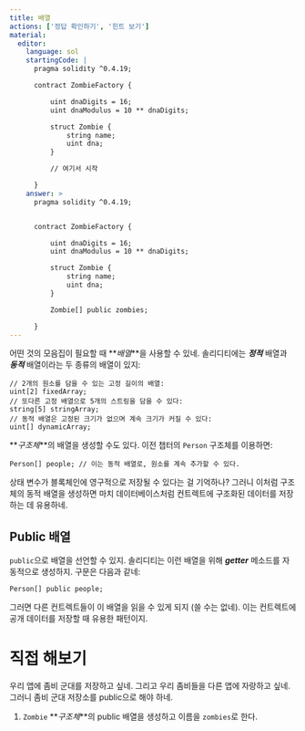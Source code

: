 ```yaml
---
title: 배열
actions: ['정답 확인하기', '힌트 보기']
material:
  editor:
    language: sol
    startingCode: |
      pragma solidity ^0.4.19;

      contract ZombieFactory {

          uint dnaDigits = 16;
          uint dnaModulus = 10 ** dnaDigits;

          struct Zombie {
              string name;
              uint dna;
          }

          // 여기서 시작

      }
    answer: >
      pragma solidity ^0.4.19;


      contract ZombieFactory {

          uint dnaDigits = 16;
          uint dnaModulus = 10 ** dnaDigits;

          struct Zombie {
              string name;
              uint dna;
          }

          Zombie[] public zombies;

      }
---
```


어떤 것의 모음집이 필요할 때 **_배열_**을 사용할 수 있네. 솔리디티에는 **_정적_** 배열과 **_동적_** 배열이라는 두 종류의 배열이 있지:

```
// 2개의 원소를 담을 수 있는 고정 길이의 배열:
uint[2] fixedArray;
// 또다른 고정 배열으로 5개의 스트링을 담을 수 있다:
string[5] stringArray;
// 동적 배열은 고정된 크기가 없으며 계속 크기가 커질 수 있다:
uint[] dynamicArray;
```

**_구조체_**의 배열을 생성할 수도 있다. 이전 챕터의 `Person` 구조체를 이용하면:

```
Person[] people; // 이는 동적 배열로, 원소를 계속 추가할 수 있다.
```

상태 변수가 블록체인에 영구적으로 저장될 수 있다는 걸 기억하나? 그러니 이처럼 구조체의 동적 배열을 생성하면 마치 데이터베이스처럼 컨트렉트에 구조화된 데이터를 저장하는 데 유용하네. 

## Public 배열

`public`으로 배열을 선언할 수 있지. 솔리디티는 이런 배열을 위해 **_getter_** 메소드를 자동적으로 생성하지. 구문은 다음과 같네:

```
Person[] public people;
```

그러면 다른 컨트렉트들이 이 배열을 읽을 수 있게 되지 (쓸 수는 없네). 이는 컨트렉트에 공개 데이터를 저장할 때 유용한 패턴이지. 

# 직접 해보기

우리 앱에 좀비 군대를 저장하고 싶네. 그리고 우리 좀비들을 다른 앱에 자랑하고 싶네. 그러니 좀비 군대 저장소를 public으로 해야 하네. 

1. `Zombie` **_구조체_**의 public 배열을 생성하고 이름을 `zombies`로 한다.
